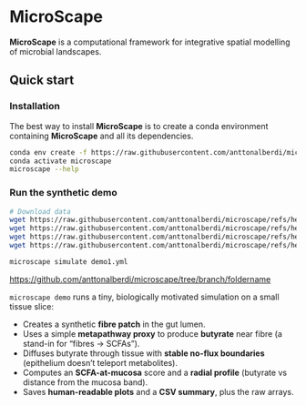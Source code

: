# MicroScape

**MicroScape** is a computational framework for integrative spatial modelling of microbial landscapes.

## Quick start

### Installation

The best way to install **MicroScape** is to create a conda environment containing **MicroScape** and all its dependencies.

```bash
conda env create -f https://raw.githubusercontent.com/anttonalberdi/microscape/refs/heads/main/envs/microscape.yaml
conda activate microscape
microscape --help
```

### Run the synthetic demo

```bash
# Download data
wget https://raw.githubusercontent.com/anttonalberdi/microscape/refs/heads/main/examples/demo1/demo1.yml
wget https://raw.githubusercontent.com/anttonalberdi/microscape/refs/heads/main/examples/demo1/BP.xml
wget https://raw.githubusercontent.com/anttonalberdi/microscape/refs/heads/main/examples/demo1/FD.xml
wget https://raw.githubusercontent.com/anttonalberdi/microscape/refs/heads/main/examples/demo1/LU.xml

microscape simulate demo1.yml
```

https://github.com/anttonalberdi/microscape/tree/branch/foldername

`microscape demo` runs a tiny, biologically motivated simulation on a small tissue slice:

- Creates a synthetic **fibre patch** in the gut lumen.
- Uses a simple **metapathway proxy** to produce **butyrate** near fibre (a stand-in for “fibres → SCFAs”).
- Diffuses butyrate through tissue with **stable no-flux boundaries** (epithelium doesn’t teleport metabolites).
- Computes an **SCFA-at-mucosa** score and a **radial profile** (butyrate vs distance from the mucosa band).
- Saves **human-readable plots** and a **CSV summary**, plus the raw arrays.

